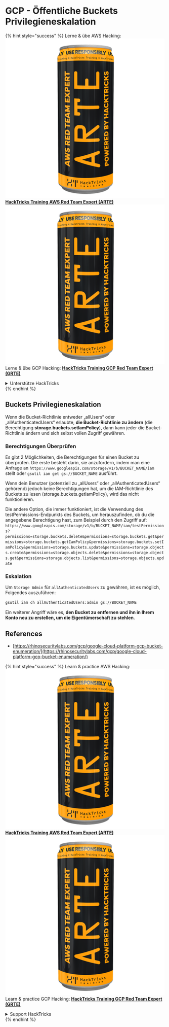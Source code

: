 # GCP - Öffentliche Buckets Privilegieneskalation

{% hint style="success" %}
Lerne & übe AWS Hacking:<img src="../../../../.gitbook/assets/image (1) (1) (1).png" alt="" data-size="line">[**HackTricks Training AWS Red Team Expert (ARTE)**](https://training.hacktricks.xyz/courses/arte)<img src="../../../../.gitbook/assets/image (1) (1) (1).png" alt="" data-size="line">\
Lerne & übe GCP Hacking: <img src="../../../../.gitbook/assets/image (2).png" alt="" data-size="line">[**HackTricks Training GCP Red Team Expert (GRTE)**<img src="../../../../.gitbook/assets/image (2).png" alt="" data-size="line">](https://training.hacktricks.xyz/courses/grte)

<details>

<summary>Unterstütze HackTricks</summary>

* Überprüfe die [**Abonnementpläne**](https://github.com/sponsors/carlospolop)!
* **Tritt der** 💬 [**Discord-Gruppe**](https://discord.gg/hRep4RUj7f) oder der [**Telegram-Gruppe**](https://t.me/peass) bei oder **folge** uns auf **Twitter** 🐦 [**@hacktricks\_live**](https://twitter.com/hacktricks_live)**.**
* **Teile Hacking-Tricks, indem du PRs zu den** [**HackTricks**](https://github.com/carlospolop/hacktricks) und [**HackTricks Cloud**](https://github.com/carlospolop/hacktricks-cloud) GitHub-Repos einreichst.

</details>
{% endhint %}

## Buckets Privilegieneskalation

Wenn die Bucket-Richtlinie entweder „allUsers“ oder „allAuthenticatedUsers“ erlaubte, **die Bucket-Richtlinie zu ändern** (die Berechtigung **storage.buckets.setIamPolicy**), dann kann jeder die Bucket-Richtlinie ändern und sich selbst vollen Zugriff gewähren.

### Berechtigungen Überprüfen

Es gibt 2 Möglichkeiten, die Berechtigungen für einen Bucket zu überprüfen. Die erste besteht darin, sie anzufordern, indem man eine Anfrage an `https://www.googleapis.com/storage/v1/b/BUCKET_NAME/iam` stellt oder `gsutil iam get gs://BUCKET_NAME` ausführt.

Wenn dein Benutzer (potenziell zu „allUsers“ oder „allAuthenticatedUsers“ gehörend) jedoch keine Berechtigungen hat, um die IAM-Richtlinie des Buckets zu lesen (storage.buckets.getIamPolicy), wird das nicht funktionieren.

Die andere Option, die immer funktioniert, ist die Verwendung des testPermissions-Endpunkts des Buckets, um herauszufinden, ob du die angegebene Berechtigung hast, zum Beispiel durch den Zugriff auf: `https://www.googleapis.com/storage/v1/b/BUCKET_NAME/iam/testPermissions?permissions=storage.buckets.delete&permissions=storage.buckets.get&permissions=storage.buckets.getIamPolicy&permissions=storage.buckets.setIamPolicy&permissions=storage.buckets.update&permissions=storage.objects.create&permissions=storage.objects.delete&permissions=storage.objects.get&permissions=storage.objects.list&permissions=storage.objects.update`

### Eskalation

Um `Storage Admin` für `allAuthenticatedUsers` zu gewähren, ist es möglich, Folgendes auszuführen:
```bash
gsutil iam ch allAuthenticatedUsers:admin gs://BUCKET_NAME
```
Ein weiterer Angriff wäre es, **den Bucket zu entfernen und ihn in Ihrem Konto neu zu erstellen, um die Eigentümerschaft zu stehlen**.

## References

* [https://rhinosecuritylabs.com/gcp/google-cloud-platform-gcp-bucket-enumeration/](https://rhinosecuritylabs.com/gcp/google-cloud-platform-gcp-bucket-enumeration/)

{% hint style="success" %}
Learn & practice AWS Hacking:<img src="../../../../.gitbook/assets/image (1) (1) (1).png" alt="" data-size="line">[**HackTricks Training AWS Red Team Expert (ARTE)**](https://training.hacktricks.xyz/courses/arte)<img src="../../../../.gitbook/assets/image (1) (1) (1).png" alt="" data-size="line">\
Learn & practice GCP Hacking: <img src="../../../../.gitbook/assets/image (2).png" alt="" data-size="line">[**HackTricks Training GCP Red Team Expert (GRTE)**<img src="../../../../.gitbook/assets/image (2).png" alt="" data-size="line">](https://training.hacktricks.xyz/courses/grte)

<details>

<summary>Support HackTricks</summary>

* Check the [**subscription plans**](https://github.com/sponsors/carlospolop)!
* **Join the** 💬 [**Discord group**](https://discord.gg/hRep4RUj7f) or the [**telegram group**](https://t.me/peass) or **follow** us on **Twitter** 🐦 [**@hacktricks\_live**](https://twitter.com/hacktricks_live)**.**
* **Share hacking tricks by submitting PRs to the** [**HackTricks**](https://github.com/carlospolop/hacktricks) and [**HackTricks Cloud**](https://github.com/carlospolop/hacktricks-cloud) github repos.

</details>
{% endhint %}
